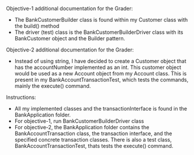Objective-1 additional documentation for the Grader:
- The BankCustomerBuilder class is found within my Customer class with the build() method
- The driver (test) class is the BankCustomerBuilderDriver class with its BankCustomer object and the Builder pattern.

Objective-2 additional documentation for the Grader:
- Instead of using string, I have decided to create a Customer object that has the accountNumber implemented as an int. This customer object would be used as a new Account object from my Account class. This is present in my BankAccountTransactionTest, which tests the commands, mainly the execute() command.

Instructions:
- All my implemented classes and the transactionInterface is found in the BankApplication folder.
- For objective-1, run BankCustomerBuilderDriver class
- For objective-2, the BankApplication folder contains the BankAccountTransaction class, the transaction interface, and the specified concrete transaction classes. There is also a test class, BankAccountTransactionTest, thats tests the execute() command.
